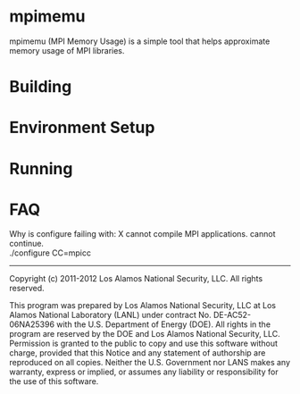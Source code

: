 # mpimemu

mpimemu (MPI Memory Usage) is a simple tool that helps approximate memory
usage of MPI libraries.

# Building

# Environment Setup

# Running

# FAQ

Why is configure failing with:
X cannot compile MPI applications. cannot continue.  
./configure CC=mpicc

---
Copyright (c) 2011-2012 Los Alamos National Security, LLC.
                        All rights reserved.

This program was prepared by Los Alamos National Security, LLC at Los Alamos
National Laboratory (LANL) under contract No. DE-AC52-06NA25396 with the U.S.
Department of Energy (DOE). All rights in the program are reserved by the DOE
and Los Alamos National Security, LLC. Permission is granted to the public to
copy and use this software without charge, provided that this Notice and any
statement of authorship are reproduced on all copies. Neither the U.S.
Government nor LANS makes any warranty, express or implied, or assumes any
liability or responsibility for the use of this software.
